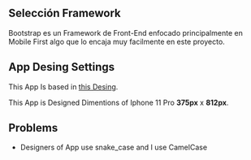 

## Selección Framework 

Bootstrap es un Framework de Front-End enfocado principalmente en Mobile First algo que lo encaja muy facilmente en este proyecto.


## App Desing Settings

This App Is based in [this Desing]( https://www.figma.com/file/aCJCfLAAHUQvlH61rfZi7j/Ahorro?node-id=0%3A1).

This App is Designed Dimentions of Iphone 11 Pro **375px** x **812px**.

## Problems
 
 - Designers of App use snake_case and I use CamelCase

